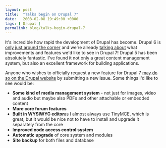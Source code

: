 ```yaml
---
layout: post
title:  "Talks begin on Drupal 7"
date:   2008-02-08 19:49:00 +0000
tags: [ Drupal ]
permalink: blog/talks-begin-drupal-7
---
```

It's incredible how rapid the development of Drupal has become. Drupal 6 is [only just around the corner](http://drupal.org/drupal-6.0-rc3) and we're already [talking about](http://drupal.org/node/217702) what improvements and features we'd like to see in Drupal 7! Drupal 5 has been absolutely fantastic. I've found it not only a great content management system, but also an excellent framework for building applications.

Anyone who wishes to officially request a new feature for Drupal 7 [may do so on the Drupal website](http://drupal.org/project/issues?projects=3060&categories=feature) by submitting a new issue. Some things I'd like to see would be:

* **Some kind of media management system** - not just for images, video and audio but maybe also PDFs and other attachable or embedded content
* **More core forum features**
* **Built in WYSIWYG editor**as I almost always use TinyMCE, which is great, but it would be nice not to have to install and upgrade it separately from the core
* **Improved node access control system**
* **Automatic upgrade** of core system and modules
* **Site backup** for both files and database
